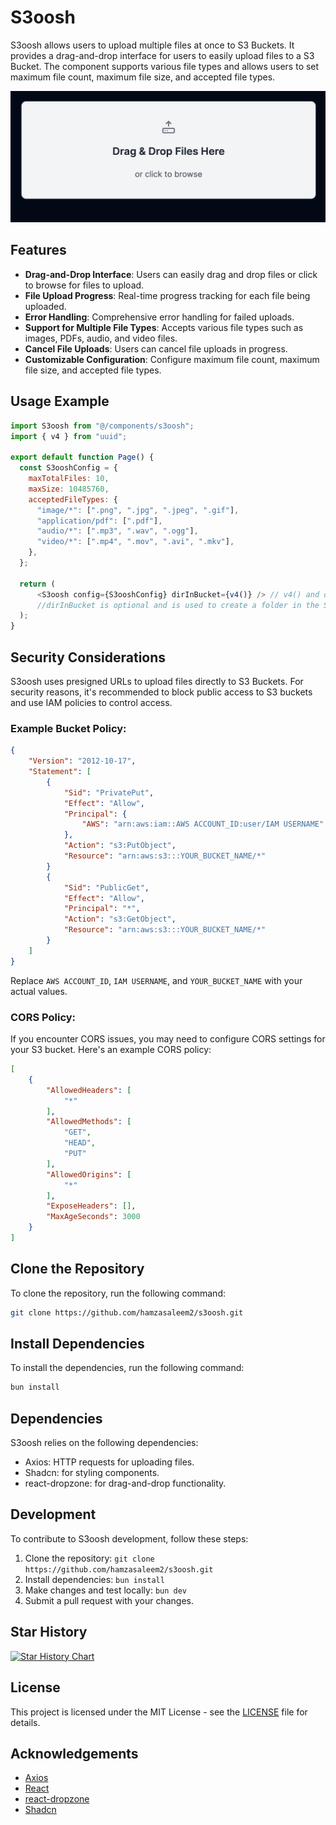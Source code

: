 # S3oosh

S3oosh allows users to upload multiple files at once to S3 Buckets. It provides a drag-and-drop interface for users to easily upload files to a S3 Bucket. The component supports various file types and allows users to set maximum file count, maximum file size, and accepted file types.

![s3oosh it!](https://github.com/hamzasaleem2/s3oosh/blob/main/screenshot.png)

## Features

- **Drag-and-Drop Interface**: Users can easily drag and drop files or click to browse for files to upload.
- **File Upload Progress**: Real-time progress tracking for each file being uploaded.
- **Error Handling**: Comprehensive error handling for failed uploads.
- **Support for Multiple File Types**: Accepts various file types such as images, PDFs, audio, and video files.
- **Cancel File Uploads**: Users can cancel file uploads in progress.
- **Customizable Configuration**: Configure maximum file count, maximum file size, and accepted file types.

## Usage Example

```javascript
import S3oosh from "@/components/s3oosh";
import { v4 } from "uuid";

export default function Page() {
  const S3ooshConfig = {
    maxTotalFiles: 10,
    maxSize: 10485760,
    acceptedFileTypes: {
      "image/*": [".png", ".jpg", ".jpeg", ".gif"],
      "application/pdf": [".pdf"],
      "audio/*": [".mp3", ".wav", ".ogg"],
      "video/*": [".mp4", ".mov", ".avi", ".mkv"],
    },
  };

  return (
      <S3oosh config={S3ooshConfig} dirInBucket={v4()} /> // v4() and dirInBucket are optional
      //dirInBucket is optional and is used to create a folder in the S3 bucket
  );
}
```

## Security Considerations

S3oosh uses presigned URLs to upload files directly to S3 Buckets. For security reasons, it's recommended to block public access to S3 buckets and use IAM policies to control access.

### Example Bucket Policy:

```json
{
    "Version": "2012-10-17",
    "Statement": [
        {
            "Sid": "PrivatePut",
            "Effect": "Allow",
            "Principal": {
                "AWS": "arn:aws:iam::AWS ACCOUNT_ID:user/IAM USERNAME"
            },
            "Action": "s3:PutObject",
            "Resource": "arn:aws:s3:::YOUR_BUCKET_NAME/*"
        }
        {
            "Sid": "PublicGet",
            "Effect": "Allow",
            "Principal": "*",
            "Action": "s3:GetObject",
            "Resource": "arn:aws:s3:::YOUR_BUCKET_NAME/*"
        }
    ]
}
```

Replace `AWS ACCOUNT_ID`, `IAM USERNAME`, and `YOUR_BUCKET_NAME` with your actual values.

### CORS Policy:

If you encounter CORS issues, you may need to configure CORS settings for your S3 bucket. Here's an example CORS policy:

```json
[
    {
        "AllowedHeaders": [
            "*"
        ],
        "AllowedMethods": [
            "GET",
            "HEAD",
            "PUT"
        ],
        "AllowedOrigins": [
            "*"
        ],
        "ExposeHeaders": [],
        "MaxAgeSeconds": 3000
    }
]
```

## Clone the Repository

To clone the repository, run the following command:

```bash
git clone https://github.com/hamzasaleem2/s3oosh.git
```

## Install Dependencies

To install the dependencies, run the following command: 

```bash
bun install
```

## Dependencies

S3oosh relies on the following dependencies:

- Axios: HTTP requests for uploading files.
- Shadcn: for styling components.
- react-dropzone: for drag-and-drop functionality.

## Development

To contribute to S3oosh development, follow these steps:

1. Clone the repository: `git clone https://github.com/hamzasaleem2/s3oosh.git`
2. Install dependencies: `bun install`
3. Make changes and test locally: `bun dev`
4. Submit a pull request with your changes.

## Star History

<a href="https://star-history.com/#hamzasaleem2/s3oosh&Date">
 <picture>
   <source media="(prefers-color-scheme: dark)" srcset="https://api.star-history.com/svg?repos=hamzasaleem2/s3oosh&type=Date&theme=dark" />
   <source media="(prefers-color-scheme: light)" srcset="https://api.star-history.com/svg?repos=hamzasaleem2/s3oosh&type=Date" />
   <img alt="Star History Chart" src="https://api.star-history.com/svg?repos=hamzasaleem2/s3oosh&type=Date" />
 </picture>
</a>

## License

This project is licensed under the MIT License - see the [LICENSE](LICENSE) file for details.

## Acknowledgements

- [Axios](https://github.com/axios/axios)
- [React](https://reactjs.org/)
- [react-dropzone](https://github.com/react-dropzone/react-dropzone)
- [Shadcn](https://ui.shadcn.com/)
